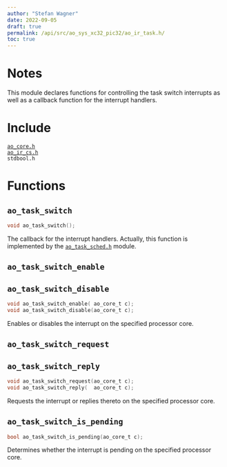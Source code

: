 ```yaml
---
author: "Stefan Wagner"
date: 2022-09-05
draft: true
permalink: /api/src/ao_sys_xc32_pic32/ao_ir_task.h/
toc: true
---
```


# Notes

This module declares functions for controlling the task switch interrupts as well as a callback function for the interrupt handlers.

# Include

[`ao_core.h`](ao_core.h.md) <br/>
[`ao_ir_cs.h`](ao_ir_cs.h.md) <br/>
`stdbool.h`

# Functions

## `ao_task_switch`

```c
void ao_task_switch();
```

The callback for the interrupt handlers. Actually, this function is implemented by the [`ao_task_sched.h`](../ao_sys/ao_task_sched.h.md) module.

## `ao_task_switch_enable`
## `ao_task_switch_disable`

```c
void ao_task_switch_enable( ao_core_t c);
void ao_task_switch_disable(ao_core_t c);
```

Enables or disables the interrupt on the specified processor core.

## `ao_task_switch_request`
## `ao_task_switch_reply`

```c
void ao_task_switch_request(ao_core_t c);
void ao_task_switch_reply(  ao_core_t c);
```

Requests the interrupt or replies thereto on the specified processor core.

## `ao_task_switch_is_pending`

```c
bool ao_task_switch_is_pending(ao_core_t c);
```

Determines whether the interrupt is pending on the specified processor core.
